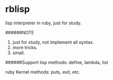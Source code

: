 rblisp
======

lisp interpreter in ruby, just for study.

######NOTE
1. just for study, not implement all syntax.
2. more tricks.
3. small.

######Support
lisp methods: define, lambda, list

ruby Kernel methods: puts, exit, etc.
